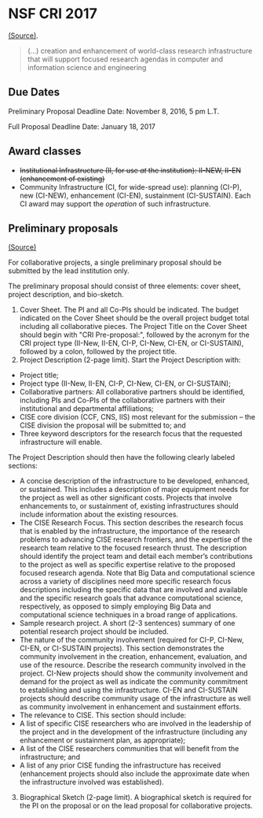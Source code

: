 # NSF CRI 2017
[(Source)](https://www.nsf.gov/funding/pgm_summ.jsp?pims_id=12810).

> (...) creation and enhancement of world-class research infrastructure that will support focused research agendas in computer and information science and engineering

## Due Dates

Preliminary Proposal Deadline Date: November 8, 2016, 5 pm L.T.

Full Proposal Deadline Date: January 18, 2017


## Award classes

* ~~Institutional Infrastructure (II, for use *at* the institution): II-NEW, II-EN (enhancement of existing)~~
* Community Infrastructure (CI, for wide-spread use): planning (CI-P), new (CI-NEW), enhancement (CI-EN), sustainment (CI-SUSTAIN). Each CI award may support the *operation* of such infrastructure.


## Preliminary proposals

[(Source)](https://www.nsf.gov/pubs/2015/nsf15590/nsf15590.htm#prep)

For collaborative projects, a single preliminary proposal should be submitted by the lead institution only.

The preliminary proposal should consist of three elements: cover sheet, project description, and bio-sketch.

1. Cover Sheet. The PI and all Co-PIs should be indicated. The budget indicated on the Cover Sheet should be the overall project budget total including all collaborative pieces. The Project Title on the Cover Sheet should begin with "CRI Pre-proposal:", followed by the acronym for the CRI project type (II-New, II-EN, CI-P, CI-New, CI-EN, or CI-SUSTAIN), followed by a colon, followed by the project title.
2. Project Description (2-page limit). Start the Project Description with:
 * Project title;
 * Project type (II-New, II-EN, CI-P, CI-New, CI-EN, or CI-SUSTAIN);
 * Collaborative partners: All collaborative partners should be identified, including PIs and Co-PIs of the collaborative partners with their institutional and departmental affiliations;
 * CISE core division (CCF, CNS, IIS) most relevant for the submission – the CISE division the proposal will be submitted to; and
 * Three keyword descriptors for the research focus that the requested infrastructure will enable.

The Project Description should then have the following clearly labeled sections:
* A concise description of the infrastructure to be developed, enhanced, or sustained. This includes a description of major equipment needs for the project as well as other significant costs. Projects that involve enhancements to, or sustainment of, existing infrastructures should include information about the existing resources.
* The CISE Research Focus. This section describes the research focus that is enabled by the infrastructure, the importance of the research problems to advancing CISE research frontiers, and the expertise of the research team relative to the focused research thrust. The description should identify the project team and detail each member’s contributions to the project as well as specific expertise relative to the proposed focused research agenda. Note that Big Data and computational science across a variety of disciplines need more specific research focus descriptions including the specific data that are involved and available and the specific research goals that advance computational science, respectively, as opposed to simply employing Big Data and computational science techniques in a broad range of applications.
* Sample research project. A short (2-3 sentences) summary of one potential research project should be included.
* The nature of the community involvement (required for CI-P, CI-New, CI-EN, or CI-SUSTAIN projects). This section demonstrates the community involvement in the creation, enhancement, evaluation, and use of the resource. Describe the research community involved in the project. CI-New projects should show the community involvement and demand for the project as well as indicate the community commitment to establishing and using the infrastructure. CI-EN and CI-SUSTAIN projects should describe community usage of the infrastructure as well as community involvement in enhancement and sustainment efforts.
* The relevance to CISE. This section should include:
 * A list of specific CISE researchers who are involved in the leadership of the project and in the development of the infrastructure (including any enhancement or sustainment plan, as appropriate);
 * A list of the CISE researchers communities that will benefit from the infrastructure; and
 * A list of any prior CISE funding the infrastructure has received (enhancement projects should also include the approximate date when the infrastructure involved was established).
3. Biographical Sketch (2-page limit). A biographical sketch is required for the PI on the proposal or on the lead proposal for collaborative projects.
